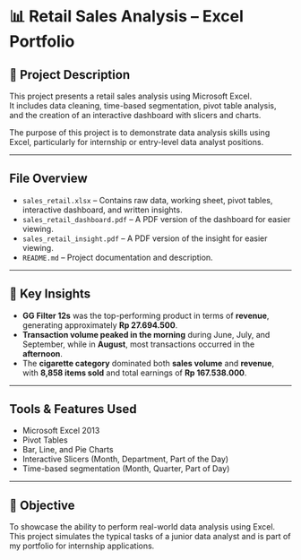 # 📊 Retail Sales Analysis – Excel Portfolio

## 📌 Project Description
This project presents a retail sales analysis using Microsoft Excel.  
It includes data cleaning, time-based segmentation, pivot table analysis, and the creation of an interactive dashboard with slicers and charts.

The purpose of this project is to demonstrate data analysis skills using Excel, particularly for internship or entry-level data analyst positions.

---

##  File Overview
- `sales_retail.xlsx` – Contains raw data, working sheet, pivot tables, interactive dashboard, and written insights.
- `sales_retail_dashboard.pdf` – A PDF version of the dashboard for easier viewing.
- `sales_retail_insight.pdf` – A PDF version of the insight for easier viewing.
- `README.md` – Project documentation and description.

---

## 📌 Key Insights
- **GG Filter 12s** was the top-performing product in terms of **revenue**, generating approximately **Rp 27.694.500**.
- **Transaction volume peaked in the morning** during June, July, and September, while in **August**, most transactions occurred in the **afternoon**.
- The **cigarette category** dominated both **sales volume** and **revenue**, with **8,858 items sold** and total earnings of **Rp 167.538.000**.

---

## Tools & Features Used
- Microsoft Excel 2013
- Pivot Tables
- Bar, Line, and Pie Charts
- Interactive Slicers (Month, Department, Part of the Day)
- Time-based segmentation (Month, Quarter, Part of Day)

---

## 🎯 Objective
To showcase the ability to perform real-world data analysis using Excel.  
This project simulates the typical tasks of a junior data analyst and is part of my portfolio for internship applications.

